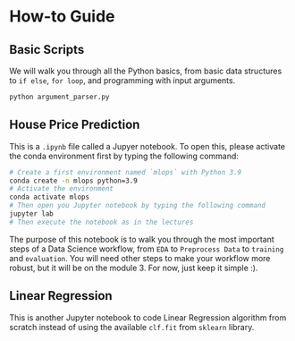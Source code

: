 # How-to Guide

## Basic Scripts
We will walk you through all 
the Python basics, from basic data structures to `if else`, `for loop`, and programming with input arguments.

```bash
python argument_parser.py
```

## House Price Prediction

This is a `.ipynb` file called a Jupyer notebook. To open this, please activate the conda environment first by typing the following command:

```bash
# Create a first environment named `mlops` with Python 3.9
conda create -n mlops python=3.9
# Activate the environment
conda activate mlops
# Then open you Jupyter notebook by typing the following command
jupyter lab
# Then execute the notebook as in the lectures
```

The purpose of this notebook is to walk you through the most important steps of a Data Science workflow, from `EDA` to `Preprocess Data` to `training` and `evaluation`. You will need other steps to make your workflow more robust, but it will be on the module 3. For now, just keep it simple :).

## Linear Regression
This is another Jupyter notebook to code Linear Regression algorithm from scratch instead of using the available `clf.fit` from `sklearn` library. 
